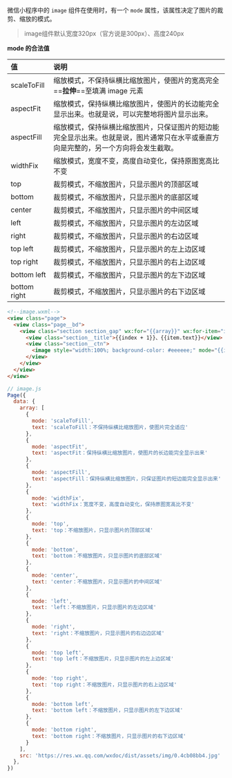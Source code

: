 微信小程序中的 `image` 组件在使用时，有一个 `mode` 属性，该属性决定了图片的裁剪、缩放的模式。

> image组件默认宽度320px（官方说是300px）、高度240px

**mode 的合法值**

| 值           | 说明                                                         |
| :----------- | :----------------------------------------------------------- |
| scaleToFill  | 缩放模式，不保持纵横比缩放图片，使图片的宽高完全==**拉伸**==至填满 image 元素 |
| aspectFit    | 缩放模式，保持纵横比缩放图片，使图片的长边能完全显示出来。也就是说，可以完整地将图片显示出来。 |
| aspectFill   | 缩放模式，保持纵横比缩放图片，只保证图片的短边能完全显示出来。也就是说，图片通常只在水平或垂直方向是完整的，另一个方向将会发生截取。 |
| widthFix     | 缩放模式，宽度不变，高度自动变化，保持原图宽高比不变         |
| top          | 裁剪模式，不缩放图片，只显示图片的顶部区域                   |
| bottom       | 裁剪模式，不缩放图片，只显示图片的底部区域                   |
| center       | 裁剪模式，不缩放图片，只显示图片的中间区域                   |
| left         | 裁剪模式，不缩放图片，只显示图片的左边区域                   |
| right        | 裁剪模式，不缩放图片，只显示图片的右边区域                   |
| top left     | 裁剪模式，不缩放图片，只显示图片的左上边区域                 |
| top right    | 裁剪模式，不缩放图片，只显示图片的右上边区域                 |
| bottom left  | 裁剪模式，不缩放图片，只显示图片的左下边区域                 |
| bottom right | 裁剪模式，不缩放图片，只显示图片的右下边区域                 |



```html
<!--image.wxml-->
<view class="page">
  <view class="page__bd">
    <view class="section section_gap" wx:for="{{array}}" wx:for-item="item">
      <view class="section__title">{{index + 1}}、{{item.text}}</view>
      <view class="section__ctn">
        <image style="width:100%; background-color: #eeeeee;" mode="{{item.mode}}" src="{{src}}"></image>
      </view>
    </view>
  </view>
</view>
```

```js
// image.js
Page({
  data: {
    array: [
      {
        mode: 'scaleToFill',
        text: 'scaleToFill：不保持纵横比缩放图片，使图片完全适应'
      }, 
      {
        mode: 'aspectFit',
        text: 'aspectFit：保持纵横比缩放图片，使图片的长边能完全显示出来'
      }, 
      {
        mode: 'aspectFill',
        text: 'aspectFill：保持纵横比缩放图片，只保证图片的短边能完全显示出来'
      }, 
      {
        mode: 'widthFix',
        text: 'widthFix：宽度不变，高度自动变化，保持原图宽高比不变'
      }, 
      {
        mode: 'top',
        text: 'top：不缩放图片，只显示图片的顶部区域'
      }, 
      {
        mode: 'bottom',
        text: 'bottom：不缩放图片，只显示图片的底部区域'
      }, 
      {
        mode: 'center',
        text: 'center：不缩放图片，只显示图片的中间区域'
      }, 
      {
        mode: 'left',
        text: 'left：不缩放图片，只显示图片的左边区域'
      }, 
      {
        mode: 'right',
        text: 'right：不缩放图片，只显示图片的右边边区域'
      }, 
      {
        mode: 'top left',
        text: 'top left：不缩放图片，只显示图片的左上边区域'
      }, 
      {
        mode: 'top right',
        text: 'top right：不缩放图片，只显示图片的右上边区域'
      }, 
      {
        mode: 'bottom left',
        text: 'bottom left：不缩放图片，只显示图片的左下边区域'
      }, 
      {
        mode: 'bottom right',
        text: 'bottom right：不缩放图片，只显示图片的右下边区域'
      }
    ],
    src: 'https://res.wx.qq.com/wxdoc/dist/assets/img/0.4cb08bb4.jpg'
  },
})
```

